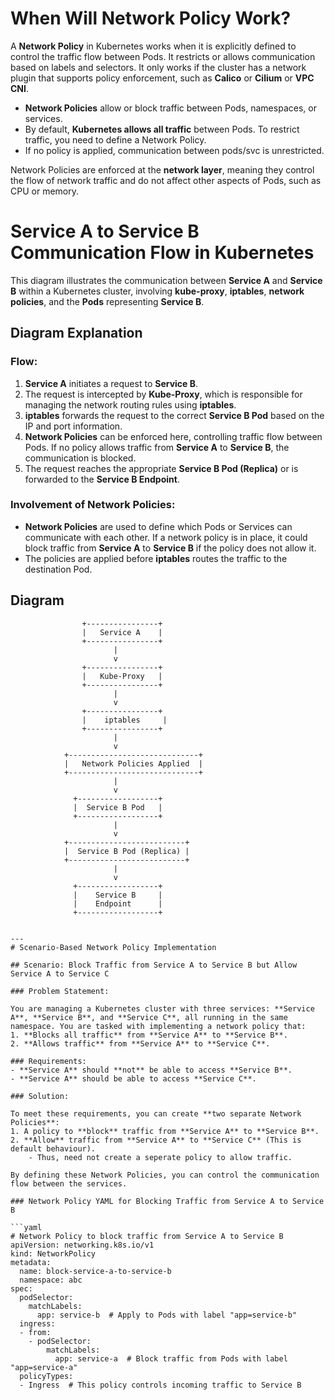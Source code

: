 # When Will Network Policy Work?

A **Network Policy** in Kubernetes works when it is explicitly defined to control the traffic flow between Pods. It restricts or allows communication based on labels and selectors. It only works if the cluster has a network plugin that supports policy enforcement, such as **Calico** or **Cilium** or **VPC CNI**.

- **Network Policies** allow or block traffic between Pods, namespaces, or services.
- By default, **Kubernetes allows all traffic** between Pods. To restrict traffic, you need to define a Network Policy.
- If no policy is applied, communication between pods/svc is unrestricted.

Network Policies are enforced at the **network layer**, meaning they control the flow of network traffic and do not affect other aspects of Pods, such as CPU or memory.


# Service A to Service B Communication Flow in Kubernetes

This diagram illustrates the communication between **Service A** and **Service B** within a Kubernetes cluster, involving **kube-proxy**, **iptables**, **network policies**, and the **Pods** representing **Service B**.

## Diagram Explanation

### Flow:
1. **Service A** initiates a request to **Service B**.
2. The request is intercepted by **Kube-Proxy**, which is responsible for managing the network routing rules using **iptables**.
3. **iptables** forwards the request to the correct **Service B Pod** based on the IP and port information.
4. **Network Policies** can be enforced here, controlling traffic flow between Pods. If no policy allows traffic from **Service A** to **Service B**, the communication is blocked.
5. The request reaches the appropriate **Service B Pod (Replica)** or is forwarded to the **Service B Endpoint**.

### Involvement of Network Policies:
- **Network Policies** are used to define which Pods or Services can communicate with each other. If a network policy is in place, it could block traffic from **Service A** to **Service B** if the policy does not allow it.
- The policies are applied before **iptables** routes the traffic to the destination Pod.

## Diagram

```plaintext
                +----------------+
                |   Service A    |
                +----------------+
                       |
                       v
                +----------------+
                |   Kube-Proxy   |
                +----------------+
                       |
                       v
                +----------------+
                |    iptables     |
                +----------------+
                       |
                       v
            +-----------------------------+
            |   Network Policies Applied  |
            +-----------------------------+
                       |
                       v
              +------------------+
              |  Service B Pod   |
              +------------------+
                       |
                       v
            +--------------------------+
            |  Service B Pod (Replica) |
            +--------------------------+
                       |
                       v
              +------------------+
              |    Service B     |
              |    Endpoint      |
              +------------------+


---
# Scenario-Based Network Policy Implementation

## Scenario: Block Traffic from Service A to Service B but Allow Service A to Service C

### Problem Statement:

You are managing a Kubernetes cluster with three services: **Service A**, **Service B**, and **Service C**, all running in the same namespace. You are tasked with implementing a network policy that:
1. **Blocks all traffic** from **Service A** to **Service B**.
2. **Allows traffic** from **Service A** to **Service C**.

### Requirements:
- **Service A** should **not** be able to access **Service B**.
- **Service A** should be able to access **Service C**.

### Solution:

To meet these requirements, you can create **two separate Network Policies**:
1. A policy to **block** traffic from **Service A** to **Service B**.
2. **Allow** traffic from **Service A** to **Service C** (This is default behaviour). 
    - Thus, need not create a seperate policy to allow traffic.

By defining these Network Policies, you can control the communication flow between the services.

### Network Policy YAML for Blocking Traffic from Service A to Service B

```yaml
# Network Policy to block traffic from Service A to Service B
apiVersion: networking.k8s.io/v1
kind: NetworkPolicy
metadata:
  name: block-service-a-to-service-b
  namespace: abc
spec:
  podSelector:
    matchLabels:
      app: service-b  # Apply to Pods with label "app=service-b"
  ingress:
  - from:
    - podSelector:
        matchLabels:
          app: service-a  # Block traffic from Pods with label "app=service-a"
  policyTypes:
  - Ingress  # This policy controls incoming traffic to Service B
